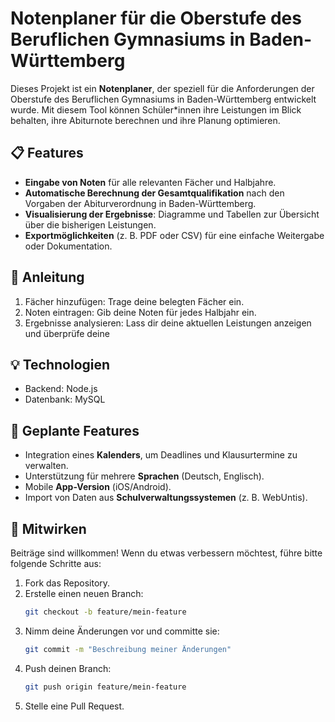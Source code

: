# Notenplaner für die Oberstufe des Beruflichen Gymnasiums in Baden-Württemberg

Dieses Projekt ist ein **Notenplaner**, der speziell für die Anforderungen der Oberstufe des Beruflichen Gymnasiums in Baden-Württemberg entwickelt wurde. Mit diesem Tool können Schüler*innen ihre Leistungen im Blick behalten, ihre Abiturnote berechnen und ihre Planung optimieren.

## 📋 Features

- **Eingabe von Noten** für alle relevanten Fächer und Halbjahre.
- **Automatische Berechnung der Gesamtqualifikation** nach den Vorgaben der Abiturverordnung in Baden-Württemberg.
- **Visualisierung der Ergebnisse**: Diagramme und Tabellen zur Übersicht über die bisherigen Leistungen.
- **Exportmöglichkeiten** (z. B. PDF oder CSV) für eine einfache Weitergabe oder Dokumentation.

## 📘 Anleitung

1.	Fächer hinzufügen: Trage deine belegten Fächer ein.
2.	Noten eintragen: Gib deine Noten für jedes Halbjahr ein.
3.	Ergebnisse analysieren: Lass dir deine aktuellen Leistungen anzeigen und überprüfe deine 

## 💡 Technologien

- Backend: Node.js
- Datenbank: MySQL

## 🌟 Geplante Features

- Integration eines **Kalenders**, um Deadlines und Klausurtermine zu verwalten.
- Unterstützung für mehrere **Sprachen** (Deutsch, Englisch).
- Mobile **App-Version** (iOS/Android).
- Import von Daten aus **Schulverwaltungssystemen** (z. B. WebUntis).

## 🤝 Mitwirken

Beiträge sind willkommen!
Wenn du etwas verbessern möchtest, führe bitte folgende Schritte aus:
    
1.	Fork das Repository.
2.	Erstelle einen neuen Branch:
    ```bash
    git checkout -b feature/mein-feature
    ```
3.	Nimm deine Änderungen vor und committe sie:
    ```bash
    git commit -m "Beschreibung meiner Änderungen"
    ```
4.	Push deinen Branch:
    ```bash
    git push origin feature/mein-feature
    ```
5.	Stelle eine Pull Request.